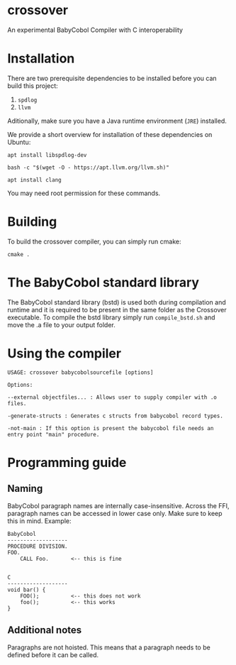 # crossover
An experimental BabyCobol Compiler with C interoperability


# Installation
There are two prerequisite dependencies to be installed before you can build this project:
1. ```spdlog```
2. ```llvm```

Aditionally, make sure you have a Java runtime environment (```JRE```) installed.

We provide a short overview for installation of these dependencies on Ubuntu:
```
apt install libspdlog-dev
```
```
bash -c "$(wget -O - https://apt.llvm.org/llvm.sh)"
```

```
apt install clang
```
You may need root permission for these commands.


# Building
To build the crossover compiler, you can simply run cmake:
```
cmake .
```

# The BabyCobol standard library

The BabyCobol standard library (bstd) is used both during compilation and runtime and it is required to be present in the same folder as the Crossover executable. To compile the bstd library simply run ```compile_bstd.sh``` and move the .a file to your output folder.
 
# Using the compiler

```
USAGE: crossover babycobolsourcefile [options]

Options:

--external objectfiles... : Allows user to supply compiler with .o files.

-generate-structs : Generates c structs from babycobol record types.

-not-main : If this option is present the babycobol file needs an entry point "main" procedure.
```

# Programming guide

## Naming

BabyCobol paragraph names are internally case-insensitive. Across the FFI, paragraph names can be accessed in lower case only. Make sure to keep this in mind. Example:
```
BabyCobol
-------------------
PROCEDURE DIVISION.
FOO.
    CALL Foo.       <-- this is fine


C
-------------------
void bar() {
    FOO();          <-- this does not work
    foo();          <-- this works
}
```

## Additional notes
Paragraphs are not hoisted. This means that a paragraph needs to be defined before it can be called.